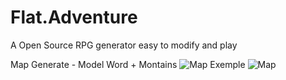 # Flat.Adventure
A Open Source RPG generator easy to modify and play 

Map Generate - Model Word + Montains
![Map Exemple](https://user-images.githubusercontent.com/11353496/219166465-10ff5b6f-d914-4dc8-a8f5-7e3e52385f90.png)
![Map ](https://user-images.githubusercontent.com/11353496/219167275-ccbb2313-db7c-4dd5-b1ad-119c8ba0ca86.png)
